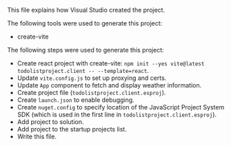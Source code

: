 This file explains how Visual Studio created the project.

The following tools were used to generate this project:
- create-vite

The following steps were used to generate this project:
- Create react project with create-vite: `npm init --yes vite@latest todolistproject.client -- --template=react`.
- Update `vite.config.js` to set up proxying and certs.
- Update `App` component to fetch and display weather information.
- Create project file (`todolistproject.client.esproj`).
- Create `launch.json` to enable debugging.
- Create `nuget.config` to specify location of the JavaScript Project System SDK (which is used in the first line in `todolistproject.client.esproj`).
- Add project to solution.
- Add project to the startup projects list.
- Write this file.

